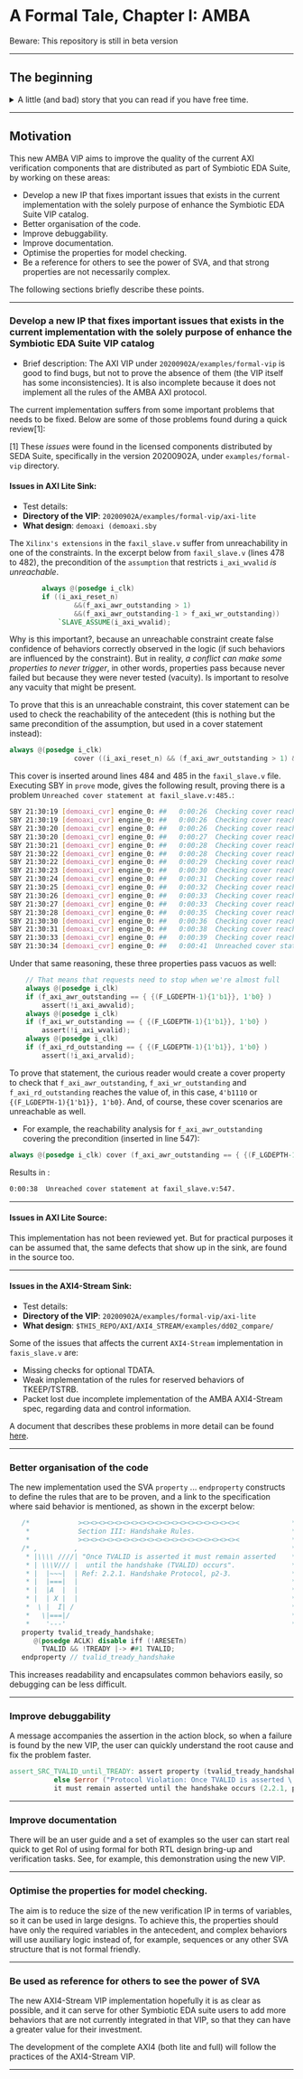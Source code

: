 # A Formal Tale, Chapter I: AMBA
Beware: This repository is still in beta version 

---

## The beginning
<details><summary>A little (and bad) story that you can read if you have free time.</summary>
<p>
There was once a company that developed an open-standard for on-chip interconnect specification and management of functional blocks in a thing called SoC (System On Chip). They named it AMBA (for Advanced Microcontroller Bus Architecture), and although its name suggests that it was created for microcontrollers, thanks to the urgency of some people to create increasingly complex systems to be able to send more and more rare images which they call memes, to strangers, this standard became very popular in a short time.

Given the complexity of the systems where the AMBA bus was used, the standard was forced to evolve to better adapt to the requirements of high frequency, high performance, and so on. An improved standard emerged and was named AXI. 

The complexity that grew over time in the implementations that used the AMBA AXI standard attracted the attention of some strange beings that people called "bugs". These bugs loved to hide in the implementation, in all kinds of places: from spots where they could be observed with obviousness, to locations where probably no one has found them yet.

These bugs are in charge of preventing the implementations from doing their job, because it sounds like fun. But in reality it is not, because people lose sleep, suffer, stop eating, looking for these playful bugs to be able to remove them so that they stop interfering with the functionality of the designs.

But all was not lost, some magicians wrote magic recipes that they called VIP (Verification IP). They used strange oracles together with those recipes, to track down all these bugs in a fraction of seconds, and thus return happiness to people, but that in exchange for hectares of land, one hundred goats and twenty cows. No one refused, since they were the only ones who could do that.

A blue-and-green giant lizard emerged to support people who had neither land, nor goats nor cows, and forged with his hands artifacts similar to those used by the magicians, to find the dangerous bugs. Then gave it to the people and trusted that they would do the rest.

Some of them did, some others not so much, but meanwhile AXI implementations keep attracting more and more bugs over the time. This giant lizard got worried and started working on this. And here it is, the beginning of the adventure. Could it be successful? What difficulties will there be? ...

_This story is terrible, but not as terrible as the ones you could tell me if you don't use formal verification in your designs_.

</p>
</details>

---


## Motivation
This new AMBA VIP aims to improve the quality of the current AXI verification components that are distributed as part of Symbiotic EDA Suite, by working on these areas:

* Develop a new IP that fixes important issues that exists in the current implementation with the solely purpose of enhance the Symbiotic EDA Suite VIP catalog.
* Better organisation of the code.
* Improve debuggability.
* Improve documentation.
* Optimise the properties for model checking.
* Be a reference for others to see the power of SVA, and that strong properties are not necessarily complex.

The following sections briefly describe these points.

---

### Develop a new IP that fixes important issues that exists in the current implementation with the solely purpose of enhance the Symbiotic EDA Suite VIP catalog
* Brief description: The AXI VIP under `20200902A/examples/formal-vip` is good to find bugs, but not to prove the absence of them (the VIP itself has some inconsistencies). It is also incomplete because it does not implement all the rules of the AMBA AXI protocol.

The current implementation suffers from some important problems that needs to be fixed. Below are some of those problems found during a quick review[1]:

[1] These _issues_ were found in the licensed components distributed by SEDA Suite, specifically in the version 20200902A, under `examples/formal-vip` directory. 

#### Issues in AXI Lite Sink:
* Test details:
* **Directory of the VIP**: `20200902A/examples/formal-vip/axi-lite`
* **What design**: `demoaxi (demoaxi.sby`

The `Xilinx's extensions` in the `faxil_slave.v` suffer from unreachability in one of the constraints. 
In the excerpt below from `faxil_slave.v` (lines 478 to 482), the precondition of the `assumption` that restricts `i_axi_wvalid` *is unreachable*.

```verilog
		always @(posedge i_clk)
		if ((i_axi_reset_n)
				&&(f_axi_awr_outstanding > 1)
				&&(f_axi_awr_outstanding-1 > f_axi_wr_outstanding))
			`SLAVE_ASSUME(i_axi_wvalid);
```
Why is this important?, because an unreachable constraint create false confidence of behaviors correctly observed in the logic (if such behaviors are influenced by the constraint). But in reality, *a conflict can make some properties to never trigger*, in other words, properties pass because never failed but because they were never tested (vacuity). Is important to resolve any vacuity that might be present.

To prove that this is an unreachable constraint, this cover statement can be used to check the reachability of the antecedent (this is nothing but the same precondition of the assumption, but used in a cover statement instead):
```verilog
always @(posedge i_clk)
                cover ((i_axi_reset_n) && (f_axi_awr_outstanding > 1) && (f_axi_awr_outstanding-1 > f_axi_wr_outstanding));
```
This cover is inserted around lines 484 and 485 in the `faxil_slave.v` file. Executing SBY in `prove` mode, gives the following result, proving there is a problem `Unreached cover statement at faxil_slave.v:485.`: 

```bash
SBY 21:30:19 [demoaxi_cvr] engine_0: ##   0:00:26  Checking cover reachability in step 24..
SBY 21:30:19 [demoaxi_cvr] engine_0: ##   0:00:26  Checking cover reachability in step 25..
SBY 21:30:20 [demoaxi_cvr] engine_0: ##   0:00:26  Checking cover reachability in step 26..
SBY 21:30:20 [demoaxi_cvr] engine_0: ##   0:00:27  Checking cover reachability in step 27..
SBY 21:30:21 [demoaxi_cvr] engine_0: ##   0:00:28  Checking cover reachability in step 28..
SBY 21:30:22 [demoaxi_cvr] engine_0: ##   0:00:28  Checking cover reachability in step 29..
SBY 21:30:22 [demoaxi_cvr] engine_0: ##   0:00:29  Checking cover reachability in step 30..
SBY 21:30:23 [demoaxi_cvr] engine_0: ##   0:00:30  Checking cover reachability in step 31..
SBY 21:30:24 [demoaxi_cvr] engine_0: ##   0:00:31  Checking cover reachability in step 32..
SBY 21:30:25 [demoaxi_cvr] engine_0: ##   0:00:32  Checking cover reachability in step 33..
SBY 21:30:26 [demoaxi_cvr] engine_0: ##   0:00:33  Checking cover reachability in step 34..
SBY 21:30:27 [demoaxi_cvr] engine_0: ##   0:00:33  Checking cover reachability in step 35..
SBY 21:30:28 [demoaxi_cvr] engine_0: ##   0:00:35  Checking cover reachability in step 36..
SBY 21:30:30 [demoaxi_cvr] engine_0: ##   0:00:36  Checking cover reachability in step 37..
SBY 21:30:31 [demoaxi_cvr] engine_0: ##   0:00:38  Checking cover reachability in step 38..
SBY 21:30:33 [demoaxi_cvr] engine_0: ##   0:00:39  Checking cover reachability in step 39..
SBY 21:30:34 [demoaxi_cvr] engine_0: ##   0:00:41  Unreached cover statement at faxil_slave.v:485.
```

Under that same reasoning, these three properties pass vacuos as well:
```verilog
	// That means that requests need to stop when we're almost full
	always @(posedge i_clk)
	if (f_axi_awr_outstanding == { {(F_LGDEPTH-1){1'b1}}, 1'b0} )
		assert(!i_axi_awvalid);
	always @(posedge i_clk)
	if (f_axi_wr_outstanding == { {(F_LGDEPTH-1){1'b1}}, 1'b0} )
		assert(!i_axi_wvalid);
	always @(posedge i_clk)
	if (f_axi_rd_outstanding == { {(F_LGDEPTH-1){1'b1}}, 1'b0} )
		assert(!i_axi_arvalid);
```

To prove that statement, the curious reader would create a cover property to check that `f_axi_awr_outstanding`, `f_axi_wr_outstanding` and  `f_axi_rd_outstanding` reaches the value of, in this case, `4'b1110` or `{(F_LGDEPTH-1){1'b1}}, 1'b0}`. And, of course, these cover scenarios are unreachable as well.

* For example, the reachability analysis for `f_axi_awr_outstanding` covering the precondition (inserted in line 547):
```verilog
always @(posedge i_clk) cover (f_axi_awr_outstanding == { {(F_LGDEPTH-1){1'b1}}, 1'b0} );
```
Results in :
```bash
0:00:38  Unreached cover statement at faxil_slave.v:547.
```

---

#### Issues in AXI Lite Source:
This implementation has not been reviewed yet. But for practical purposes it can be assumed that, the same defects that show up in the sink, are found in the source too.

---

#### Issues in the AXI4-Stream Sink:
* Test details:
* **Directory of the VIP**: `20200902A/examples/formal-vip/axi-lite`
* **What design**: `$THIS_REPO/AXI/AXI4_STREAM/examples/dd02_compare/`

Some of the issues that affects the current `AXI4-Stream` implementation in `faxis_slave.v` are:
* Missing checks for optional TDATA.
* Weak implementation of the rules for reserved behaviors of TKEEP/TSTRB.
* Packet lost due incomplete implementation of the AMBA AXI4-Stream spec, regarding data and control information.

A document that describes these problems in more detail can be found [here](https://github.com/dh73/A_Formal_Tale_Chapter_I_AMBA/blob/main/AXI/AXI4_STREAM/examples/dd02_compare/dd02_compare.pdf).

---


### Better organisation of the code
The new implementation used the SVA `property` ... `endproperty` constructs to define the rules that are to be proven, and a link to the specification where said behavior is mentioned, as shown in the excerpt below:

```verilog
   /*            ><><><><><><><><><><><><><><><><><><><><             *
    *            Section III: Handshake Rules.                        *
    *            ><><><><><><><><><><><><><><><><><><><><             */
   /* ,         ,                                                     * 
    * |\\\\ ////| "Once TVALID is asserted it must remain asserted    * 
    * | \\\V/// |  until the handshake (TVALID) occurs".              * 
    * |  |~~~|  | Ref: 2.2.1. Handshake Protocol, p2-3.               * 
    * |  |===|  |                                                     * 
    * |  |A  |  |                                                     * 
    * |  | X |  |                                                     * 
    *  \ |  I| /                                                      * 
    *   \|===|/                                                       * 
    *    '---'                                                        */
   property tvalid_tready_handshake;
      @(posedge ACLK) disable iff (!ARESETn)
        TVALID && !TREADY |-> ##1 TVALID;
   endproperty // tvalid_tready_handshake
```

This increases readability and encapsulates common behaviors easily, so debugging can be less difficult.

---

### Improve debuggability
A message accompanies the assertion in the action block, so when a failure is found by the new VIP, the user can quickly understand the root cause and fix the problem faster.

```verilog
assert_SRC_TVALID_until_TREADY: assert property (tvalid_tready_handshake)
           else $error ("Protocol Violation: Once TVALID is asserted \ 
		   it must remain asserted until the handshake occurs (2.2.1, p2-3).");
```

---

### Improve documentation
There will be an user guide and a set of examples so the user can start real quick to get RoI of using formal for both RTL design bring-up and verification tasks. See, for example, this demonstration using the new VIP.

---


### Optimise the properties for model checking.
The aim is to reduce the size of the new verification IP in terms of variables, so it can be used in large designs. To achieve this, the properties should have only the required variables in the antecedent, and complex behaviors will use auxiliary logic instead of, for example, sequences or any other SVA structure that is not formal friendly.

---

### Be used as reference for others to see the power of SVA
The new AXI4-Stream VIP implementation hopefully it is as clear as possible, and it can serve for other Symbiotic EDA suite users to add more behaviors that are not currently integrated in that VIP, so that they can have a greater value for their investment.

The development of the complete AXI4 (both lite and full) will follow the practices of the AXI4-Stream VIP.

---
